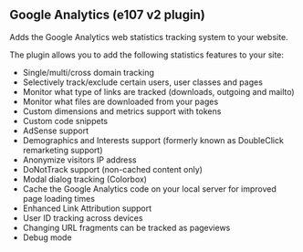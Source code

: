 Google Analytics (e107 v2 plugin)
---------------------------------
Adds the Google Analytics web statistics tracking system to your website.

The plugin allows you to add the following statistics features to your site:
- Single/multi/cross domain tracking
- Selectively track/exclude certain users, user classes and pages
- Monitor what type of links are tracked (downloads, outgoing and mailto)
- Monitor what files are downloaded from your pages
- Custom dimensions and metrics support with tokens
- Custom code snippets
- AdSense support
- Demographics and Interests support (formerly known as DoubleClick remarketing support)
- Anonymize visitors IP address
- DoNotTrack support (non-cached content only)
- Modal dialog tracking (Colorbox)
- Cache the Google Analytics code on your local server for improved page loading times
- Enhanced Link Attribution support
- User ID tracking across devices
- Changing URL fragments can be tracked as pageviews
- Debug mode
